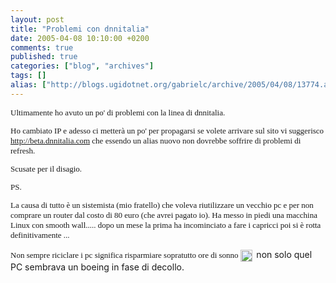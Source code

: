 ```yaml
---
layout: post
title: "Problemi con dnnitalia"
date: 2005-04-08 10:10:00 +0200
comments: true
published: true
categories: ["blog", "archives"]
tags: []
alias: ["http://blogs.ugidotnet.org/gabrielc/archive/2005/04/08/13774.aspx"]
---
```


<!-- more -->

<FONT face=Verdana size=2>
<P>Ultimamente ho avuto un po' di problemi con la linea di 
dnnitalia.</P>
<P>Ho cambiato IP e adesso ci metterà un po' per propagarsi se volete arrivare 
sul sito vi suggerisco <A href="http://beta.dnnitalia.com/">http://beta.dnnitalia.com</A> che essendo un 
alias nuovo non dovrebbe soffrire di problemi di refresh.</P>
<P>Scusate per il disagio.</P>
<P>PS.</P>
<P>La causa di tutto è un sistemista (mio fratello) che voleva riutilizzare un 
vecchio pc e per non comprare un router dal costo di 80&nbsp;euro (che avrei 
pagato io).&nbsp;Ha messo in piedi una macchina Linux con smooth wall..... dopo 
un mese la prima ha incominciato a fare i capricci poi si è rotta 
definitivamente ...&nbsp;</P>
<P>Non sempre riciclare i pc significa risparmiare&nbsp;sopratutto ore di sonno 
<IMG height=19 src="http://www.imhoproject.org/files/allegro.gif" width=19 align=absMiddle border=0>&nbsp;
</FONT><FONT face=Verdana size=2></FONT>non solo quel PC sembrava un boeing in fase di 
decollo.</P></FONT>
<FONT face=Verdana size=2></FONT><!-- Powered by IMHO Instant Blogger Copyright (c) 2004 A.Boschin - http://www.elite.boschin.it -->
